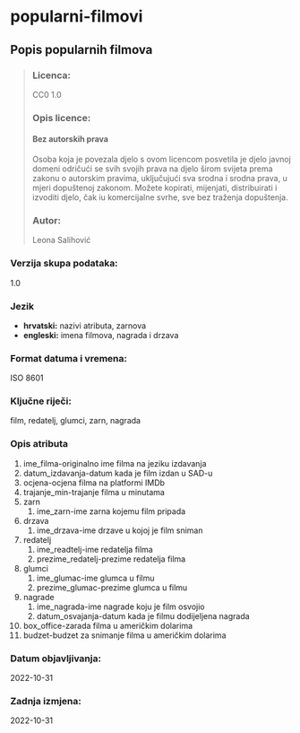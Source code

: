 # popularni-filmovi

## Popis popularnih filmova 

> ### **Licenca:**
> CC0 1.0 <br>
>
> ### **Opis licence:** 
> #### Bez autorskih prava
> Osoba koja je povezala djelo s ovom licencom posvetila je djelo javnoj domeni odričući se svih svojih prava na djelo širom svijeta prema zakonu o autorskim pravima, uključujući sva srodna i srodna prava, u mjeri dopuštenoj zakonom. Možete kopirati, mijenjati, distribuirati i izvoditi djelo, čak iu komercijalne svrhe, sve bez traženja dopuštenja.
>
> ### **Autor:** 
> Leona Salihović 

### **Verzija skupa podataka:**
1.0

### **Jezik** 
- **hrvatski:** nazivi atributa, zarnova              
- **engleski:** imena filmova, nagrada i drzava

### **Format datuma i vremena:** 
ISO 8601

### **Ključne riječi:**
film, redatelj, glumci, zarn, nagrada

### **Opis atributa** 
1. ime_filma-originalno ime filma na jeziku izdavanja
2. datum_izdavanja-datum kada je film izdan u SAD-u
3. ocjena-ocjena filma na platformi IMDb
4. trajanje_min-trajanje filma u minutama
5. zarn
      1. ime_zarn-ime zarna kojemu film pripada
7. drzava
      1. ime_drzava-ime drzave u kojoj je film sniman
9. redatelj
      1. ime_readtelj-ime redatelja filma
      2. prezime_redatelj-prezime redatelja filma
10. glumci
      1. ime_glumac-ime glumca u filmu
      2. prezime_glumac-prezime glumca u filmu
11. nagrade
      1. ime_nagrada-ime nagrade koju je film osvojio
      2. datum_osvajanja-datum kada je filmu dodijeljena nagrada
12. box_office-zarada filma u američkim dolarima
13. budzet-budzet za snimanje filma u američkim dolarima

### **Datum objavljivanja:** 
2022-10-31 

### **Zadnja izmjena:** 
2022-10-31
